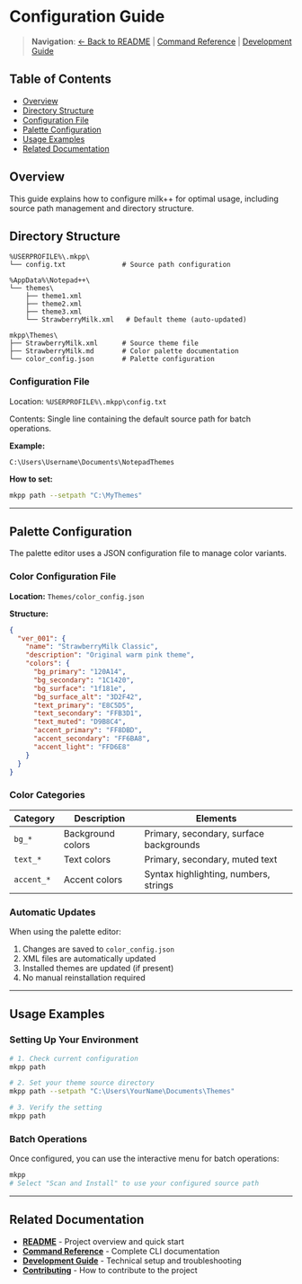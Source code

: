 # Configuration Guide

> **Navigation**: [← Back to README](../README.md) | [Command Reference](command_reference.md) | [Development Guide](development.md)

## Table of Contents

- [Overview](#overview)
- [Directory Structure](#directory-structure)
- [Configuration File](#configuration-file)
- [Palette Configuration](#palette-configuration)
- [Usage Examples](#usage-examples)
- [Related Documentation](#related-documentation)

## Overview

This guide explains how to configure milk++ for optimal usage, including source path management and directory structure.

## Directory Structure

```
%USERPROFILE%\.mkpp\
└── config.txt              # Source path configuration

%AppData%\Notepad++\
└── themes\
    ├── theme1.xml
    ├── theme2.xml
    ├── theme3.xml
    └── StrawberryMilk.xml   # Default theme (auto-updated)

mkpp\Themes\
├── StrawberryMilk.xml      # Source theme file
├── StrawberryMilk.md       # Color palette documentation
└── color_config.json       # Palette configuration
```

### Configuration File

Location: `%USERPROFILE%\.mkpp\config.txt`

Contents: Single line containing the default source path for batch operations.

**Example:**

```
C:\Users\Username\Documents\NotepadThemes
```

**How to set:**

```bash
mkpp path --setpath "C:\MyThemes"
```

---

## Palette Configuration

The palette editor uses a JSON configuration file to manage color variants.

### Color Configuration File

**Location:** `Themes/color_config.json`

**Structure:**

```json
{
  "ver_001": {
    "name": "StrawberryMilk Classic",
    "description": "Original warm pink theme",
    "colors": {
      "bg_primary": "120A14",
      "bg_secondary": "1C1420",
      "bg_surface": "1f181e",
      "bg_surface_alt": "3D2F42",
      "text_primary": "E8C5D5",
      "text_secondary": "FFB3D1",
      "text_muted": "D9B8C4",
      "accent_primary": "FF8DBD",
      "accent_secondary": "FF6BA8",
      "accent_light": "FFD6E8"
    }
  }
}
```

### Color Categories

| Category | Description | Elements |
|----------|-------------|----------|
| `bg_*` | Background colors | Primary, secondary, surface backgrounds |
| `text_*` | Text colors | Primary, secondary, muted text |
| `accent_*` | Accent colors | Syntax highlighting, numbers, strings |

### Automatic Updates

When using the palette editor:

1. Changes are saved to `color_config.json`
2. XML files are automatically updated
3. Installed themes are updated (if present)
4. No manual reinstallation required

---

## Usage Examples

### Setting Up Your Environment

```bash
# 1. Check current configuration
mkpp path

# 2. Set your theme source directory
mkpp path --setpath "C:\Users\YourName\Documents\Themes"

# 3. Verify the setting
mkpp path
```

### Batch Operations

Once configured, you can use the interactive menu for batch operations:

```bash
mkpp
# Select "Scan and Install" to use your configured source path
```

---

## Related Documentation

- **[README](../README.md)** - Project overview and quick start
- **[Command Reference](command_reference.md)** - Complete CLI documentation
- **[Development Guide](development.md)** - Technical setup and troubleshooting
- **[Contributing](../CONTRIBUTING.md)** - How to contribute to the project
